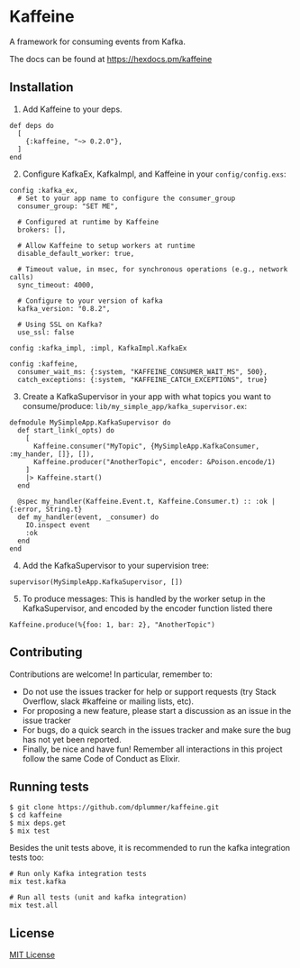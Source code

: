 # Kaffeine

A framework for consuming events from Kafka.

The docs can be found at https://hexdocs.pm/kaffeine

## Installation

1. Add Kaffeine to your deps.
  ```
  def deps do
    [
      {:kaffeine, "~> 0.2.0"},
    ]
  end
  ```
2. Configure KafkaEx, KafkaImpl, and Kaffeine in your `config/config.exs`:
  ```
  config :kafka_ex,
    # Set to your app name to configure the consumer_group
    consumer_group: "SET ME",

    # Configured at runtime by Kaffeine
    brokers: [],

    # Allow Kaffeine to setup workers at runtime
    disable_default_worker: true,

    # Timeout value, in msec, for synchronous operations (e.g., network calls)
    sync_timeout: 4000,

    # Configure to your version of kafka
    kafka_version: "0.8.2",

    # Using SSL on Kafka?
    use_ssl: false

  config :kafka_impl, :impl, KafkaImpl.KafkaEx

  config :kaffeine,
    consumer_wait_ms: {:system, "KAFFEINE_CONSUMER_WAIT_MS", 500},
    catch_exceptions: {:system, "KAFFEINE_CATCH_EXCEPTIONS", true}
  ```
3. Create a KafkaSupervisor in your app with what topics you want to consume/produce: `lib/my_simple_app/kafka_supervisor.ex`:
  ```
  defmodule MySimpleApp.KafkaSupervisor do
    def start_link(_opts) do
      [
        Kaffeine.consumer("MyTopic", {MySimpleApp.KafkaConsumer, :my_hander, []}, []),
        Kaffeine.producer("AnotherTopic", encoder: &Poison.encode/1)
      ]
      |> Kaffeine.start()
    end

    @spec my_handler(Kaffeine.Event.t, Kaffeine.Consumer.t) :: :ok | {:error, String.t}
    def my_handler(event, _consumer) do
      IO.inspect event
      :ok
    end
  end
  ```
4. Add the KafkaSupervisor to your supervision tree:
  ```
  supervisor(MySimpleApp.KafkaSupervisor, [])
  ```
5. To produce messages:
  This is handled by the worker setup in the KafkaSupervisor, and encoded by the encoder
  function listed there

  ```
  Kaffeine.produce(%{foo: 1, bar: 2}, "AnotherTopic")
  ```

## Contributing

Contributions are welcome! In particular, remember to:

* Do not use the issues tracker for help or support requests (try Stack
  Overflow, slack #kaffeine or mailing lists, etc).
* For proposing a new feature, please start a discussion as an issue in the
  issue tracker
* For bugs, do a quick search in the issues tracker and make sure the bug has not yet been reported.
* Finally, be nice and have fun! Remember all interactions in this project follow the same Code of Conduct as Elixir.

## Running tests

```
$ git clone https://github.com/dplummer/kaffeine.git
$ cd kaffeine
$ mix deps.get
$ mix test
```

Besides the unit tests above, it is recommended to run the kafka integration tests too:

```
# Run only Kafka integration tests
mix test.kafka

# Run all tests (unit and kafka integration)
mix test.all
```

## License

[MIT License](https://tldrlegal.com/license/mit-license)
